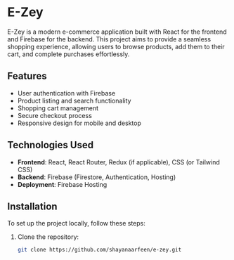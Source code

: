 # E-Zey

E-Zey is a modern e-commerce application built with React for the frontend and Firebase for the backend. This project aims to provide a seamless shopping experience, allowing users to browse products, add them to their cart, and complete purchases effortlessly.

## Features

- User authentication with Firebase
- Product listing and search functionality
- Shopping cart management
- Secure checkout process
- Responsive design for mobile and desktop

## Technologies Used

- **Frontend**: React, React Router, Redux (if applicable), CSS (or Tailwind CSS)
- **Backend**: Firebase (Firestore, Authentication, Hosting)
- **Deployment**: Firebase Hosting

## Installation

To set up the project locally, follow these steps:

1. Clone the repository:

   ```bash
   git clone https://github.com/shayanaarfeen/e-zey.git

